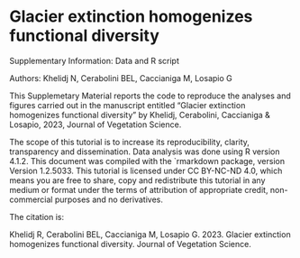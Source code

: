 # Glacier extinction homogenizes functional diversity
Supplementary Information: Data and R script

Authors: Khelidj N, Cerabolini BEL, Caccianiga M, Losapio G

This Supplemetary Material reports the code to reproduce the analyses and figures carried out in the manuscript entitled “Glacier extinction homogenizes functional diversity” by Khelidj, Cerabolini, Caccianiga & Losapio, 2023, Journal of Vegetation Science.

The scope of this tutorial is to increase its reproducibility, clarity, transparency and dissemination. Data analysis was done using R version 4.1.2. This document was compiled with the `rmarkdown package, version Version 1.2.5033. This tutorial is licensed under CC BY-NC-ND 4.0, which means you are free to share, copy and redistribute this tutorial in any medium or format under the terms of attribution of appropriate credit, non-commercial purposes and no derivatives.

The citation is:

Khelidj R, Cerabolini BEL, Caccianiga M, Losapio G. 2023. Glacier extinction homogenizes functional diversity. Journal of Vegetation Science.
